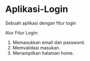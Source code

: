 # Aplikasi-Login
Sebuah aplikasi dengan fitur login

Alur Fitur Login:
1. Memasukkan email dan password.
2. Memvalidasi masukan.
5. Menampilkan halaman home.
